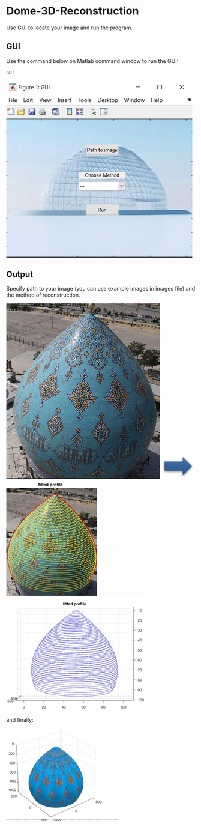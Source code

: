 # Dome-3D-Reconstruction
Use GUI to locate your image and run the program. 

## GUI

Use the command below on Matlab command window to run the GUI:

```bash
GUI
```

![the GUI](images/6.JPG)

## Output

Specify path to your image (you can use example images in images file) and the method of reconstruction.

![Input](images/example1.JPG)
![](images/arrow.JPG)
![Fitted profile](images/2.JPG)
![Fitted profile](images/3.JPG)

and finally:

![3D Model](images/5.JPG)

